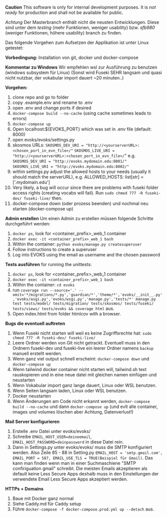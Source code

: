 **Caution**
This software is only for internal development purposes. It is *not ready* for production and shall not be available for public. 

*Achtung*
Der Masterbranch enthält nicht die neusten Entwicklungen. Diese sind unter dem *testing* (mehr Funktionen, weniger usability) bzw. *sfb980* (weniger Funktionen, höhere usability) branch zu finden. 

Das folgende Vorgehen zum Aufsetzen der Applikation ist unter Linux getestet:

**Vorbedingung:**
Installation von git, docker und docker-compose

**Kommentar zu Windows**
Wir empfehlen wsl zur Ausführung zu benutzen (windows subsystem für Linux) (Sonst wird Fuseki SEHR langsam und quasi nicht nutzbar, der vokabular import dauert ~20 minuten..)

**Vorgehen:**

1. clone repo and go to folder
2. copy .example.env and rename to .env
3. open .env and change ports if desired
4. `docker-compose build --no-cache` (using cache sometimes leads to errors)
5. `docker-compose up`
6. Open localhost:${EVOKS_PORT} which was set in .env file (default: 8000)
7. open evoks/evoks/settings.py
8. skosmos URLs: 
`SKOSMOS_DEV_URI = "http://<yourserverURL>:<chosen_port_in_evn_file>/"`
`SKOSMOS_LIVE_URI = "http://<yourserverURL>:<chosen_port_in_evn_file>/`"
e.g. 
`SKOSMOS_DEV_URI = "http://evoks.mydomain.edu:8001/"`
`SKOSMOS_LIVE_URI = "http://evoks.mydomain.edu:8002/"`
9. within settings.py adjust the allowed hosts to your needs (usually it should match the serverURL), e.g.
ALLOWED_HOSTS: list[str] = ['.mydomain.edu']
10. Very likely, a bug will occur since there are problems with fuseki folder access rights (creating vocabs will fail). Run `sudo chmod 777 -R fuseki-dev/ fuseki-live/` then. 
11. docker-compose down (oder prozess beenden) und nochmal neu starten (docker-compose up)



**Admin erstellen**
Um einen Admin zu erstellen müssen folgende Schritte durchgeführt werden:

1. `docker ps`, look for <container_prefix>_web_1 container
2. `docker exec -it <container_prefix>_web_1 bash`
3. Within the container: `python evoks/manage.py createsuperuser`
4. Follow instructions to create a superuser
5. Log into EVOKS using the email as username and the chosen password

**Tests ausführen**
for running the unittests:

1. `docker ps`, look for <container_prefix>_web_1 container
2. `docker exec -it <container_prefix>_web_1 bash`
3. Within the container: `cd evoks`
4. run `coverage run --source='.' --omit='*/migrations/*.py','guardian/*','theme/*','evoks/__init__.py','evoks/asgi.py','evoks/wsgi.py','manage.py','tests/*' manage.py test tests/model/ tests/migration/ tests/skosmos/ tests/fuseki/ tests/views/ tests/evoks && coverage html` aus.
4. Open index.html from folder htmlcov with a browser.

**Bugs die eventuell auftreten**

1. Wenn Fuseki nicht starten will weil es keine Zugriffsrechte hat: `sudo chmod 777 -R fuseki-dev/ fuseki-live/`
2. Leere Ordner werden von Git nicht getrackt. Eventuell muss in den Ordnern fuseki-dev und fuseki-live ein leerer Ordner namens `backup` manuell erstellt werden.
3. Wenn ganz viel output schnell erscheint: `docker-compose down` und `docker-compose up`
4. Wenn tailwind docker container nicht starten will, tailwind.sh text rauskopieren und in eine neue datei mit gleichen namen einfügen und neustarten
5. Wenn Vokabular import ganz lange dauert, Linux oder WSL benutzen.
6. Wenn Seiten langsam laden, Linux oder WSL benutzen.
7. Docker neustarten
8. Wenn Änderungen am Code nicht erkannt werden, `docker-compose build --no-cache` und dann `docker-compose up` (und evlt alle container, images und volumes löschen aber Achtung, Datenverlust!)

**Mail Server konfigurieren**

1. Erstelle .env Datei unter evoks/evoks/
2. Schreibe `EMAIL_HOST_USER=deineemail`, `EMAIL_HOST_PASSWORD=deinpassword` in diese Datei rein.
3. Dann in Settings.py unter evoks/evoks/ muss die SMTP konfiguriert werden. Also Zeile 85 - 88 in Setting.py `EMAIL_HOST = 'smtp.gmail.com', EMAIL_PORT = 587, EMAIL_USE_TLS = TRUE(Beispiel für Gmail)`. Das kann man finden wenn man in einer Suchmaschiene "SMTP confiriguation gmail" schreibt. Die meisten Emails akzeptieren als default keine Less Secure Apps deshalb muss in den Einstellungen der verwendete Email Less Secure Apps akzeptiert werden.

**HTTPs + Domains**

1. Baue mit Docker ganz normal
2. Siehe Caddy.md für Caddy setup
3. Führe `docker-compose -f docker-compose.prod.yml up --detach` aus.
